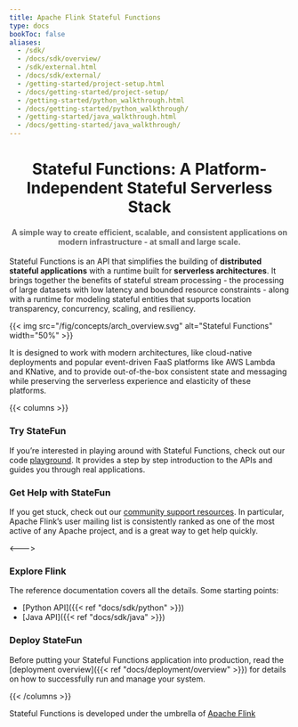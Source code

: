 ```yaml
---
title: Apache Flink Stateful Functions 
type: docs
bookToc: false
aliases:
  - /sdk/
  - /docs/sdk/overview/
  - /sdk/external.html
  - /docs/sdk/external/
  - /getting-started/project-setup.html
  - /docs/getting-started/project-setup/
  - /getting-started/python_walkthrough.html
  - /docs/getting-started/python_walkthrough/
  - /getting-started/java_walkthrough.html
  - /docs/getting-started/java_walkthrough/
---
```

<!--
Licensed to the Apache Software Foundation (ASF) under one
or more contributor license agreements.  See the NOTICE file
distributed with this work for additional information
regarding copyright ownership.  The ASF licenses this file
to you under the Apache License, Version 2.0 (the
"License"); you may not use this file except in compliance
with the License.  You may obtain a copy of the License at

  http://www.apache.org/licenses/LICENSE-2.0

Unless required by applicable law or agreed to in writing,
software distributed under the License is distributed on an
"AS IS" BASIS, WITHOUT WARRANTIES OR CONDITIONS OF ANY
KIND, either express or implied.  See the License for the
specific language governing permissions and limitations
under the License.
-->

<div style="text-align: center">
  <h1>
    Stateful Functions: A Platform-Independent Stateful Serverless Stack
  </h1>

  <h4 style="color: #696969">A simple way to create efficient, scalable, and consistent applications on modern infrastructure - at small and large scale.</h4>
</div>

Stateful Functions is an API that simplifies the building of **distributed stateful applications** with a runtime built for **serverless architectures**. It brings together the benefits of stateful stream processing - the processing of large datasets with low latency and bounded resource constraints - along with a runtime for modeling stateful entities that supports location transparency, concurrency, scaling, and resiliency.

{{< img src="/fig/concepts/arch_overview.svg" alt="Stateful Functions" width="50%" >}}

It is designed to work with modern architectures, like cloud-native deployments and popular event-driven FaaS platforms like AWS Lambda and KNative, and to provide out-of-the-box consistent state and messaging while preserving the serverless experience and elasticity of these platforms.

{{< columns >}}

### Try StateFun

If you’re interested in playing around with Stateful Functions, check out our code [playground](https://github.com/apache/flink-statefun-playground).
It provides a step by step introduction to the APIs and guides you through real applications.

### Get Help with StateFun

If you get stuck, check out our [community support resources](https://flink.apache.org/community.html). In particular, Apache Flink’s user mailing list is consistently ranked as one of the most active of any Apache project, and is a great way to get help quickly.

<--->

### Explore Flink

The reference documentation covers all the details. Some starting points:

* [Python API]({{< ref "docs/sdk/python" >}})
* [Java API]({{< ref "docs/sdk/java" >}})

### Deploy StateFun

Before putting your Stateful Functions application into production, read the [deployment overview]({{< ref "docs/deployment/overview" >}}) for details on how to successfully run and manage your system.

{{< /columns >}}

Stateful Functions is developed under the umbrella of [Apache Flink](flink.apache.org)

